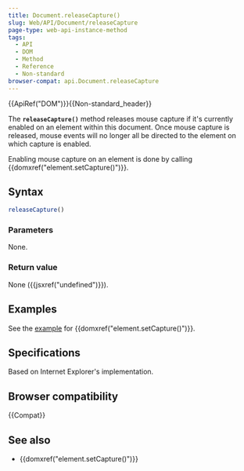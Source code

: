 ```yaml
---
title: Document.releaseCapture()
slug: Web/API/Document/releaseCapture
page-type: web-api-instance-method
tags:
  - API
  - DOM
  - Method
  - Reference
  - Non-standard
browser-compat: api.Document.releaseCapture
---
```

{{ApiRef("DOM")}}{{Non-standard_header}}

The **`releaseCapture()`** method releases mouse capture if
it's currently enabled on an element within this document.
Once mouse capture is released, mouse events will no longer all be directed to the element on which capture is enabled.

Enabling mouse capture on an element is done by calling {{domxref("element.setCapture()")}}.

## Syntax

```js
releaseCapture()
```

### Parameters

None.

### Return value

None ({{jsxref("undefined")}}).

## Examples

See the [example](/en-US/docs/Web/API/Element/setCapture#example) for
{{domxref("element.setCapture()")}}.

## Specifications

Based on Internet Explorer's implementation.

## Browser compatibility

{{Compat}}

## See also

- {{domxref("element.setCapture()")}}
